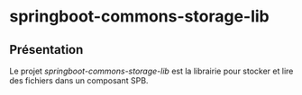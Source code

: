 # springboot-commons-storage-lib

## Présentation
Le projet *springboot-commons-storage-lib* est la librairie pour stocker et lire des fichiers dans un composant SPB.